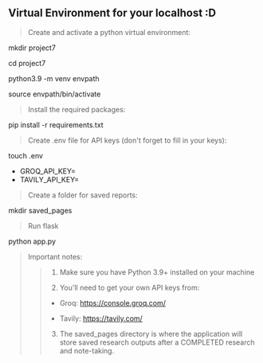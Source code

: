## Virtual Environment for your localhost :D

> Create and activate a python virtual environment:

mkdir project7

cd project7

python3.9 -m venv envpath

source envpath/bin/activate

> Install the required packages:

pip install -r requirements.txt

> Create .env file for API keys (don't forget to fill in your keys):

touch .env

- GROQ_API_KEY=
- TAVILY_API_KEY=

> Create a folder for saved reports:

mkdir saved_pages

> Run flask

python app.py

>Important notes:
>>1. Make sure you have Python 3.9+ installed on your machine
>>
>>2. You'll need to get your own API keys from:
>>
>>- Groq: https://console.groq.com/
>>
>>- Tavily: https://tavily.com/
>>
>>3. The saved_pages directory is where the application will store saved research outputs after a COMPLETED research and note-taking.
